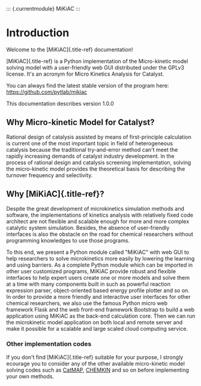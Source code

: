 ::: {.currentmodule}
MiKiAC
:::

Introduction
============

Welcome to the [MiKiAC]{.title-ref} documentation!

[MiKiAC]{.title-ref} is a Python implementation of the Micro-kinetic
model solving model with a user-friendly web GUI distributed under the
GPLv3 license. It\'s an acronym for Micro Kinetics Analysis for
Catalyst.

You can always find the latest stable version of the program here:
<https://github.com/pytlab/mikiac>

This documentation describes version 1.0.0

Why Micro-kinetic Model for Catalyst?
-------------------------------------

Rational design of catalysis assisted by means of first-principle
calculation is current one of the most important topic in field of
heterogeneous catalysis because the traditional try-and-error method
can't meet the rapidly increasing demands of catalyst industry
development. In the process of rational design and catalysis screening
implementation, solving the micro-kinetic model provides the theoretical
basis for describing the turnover frequency and selectivity.

Why [MiKiAC]{.title-ref}?
-------------------------

Despite the great development of microkinetics simulation methods and
software, the implementations of kinetics analysis with relatively fixed
code architect are not flexible and scalable enough for more and more
complex catalytic system simulation. Besides, the absence of
user-friendly interfaces is also the obstacle on the road for chemical
researchers without programming knowledges to use those programs.

To this end, we present a Python module called "MiKiAC" with web GUI to
help researchers to solve microkinetics more easily by lowering the
learning and using barriers. As a complete Python module which can be
imported in other user customized programs, MiKiAC provide robust and
flexible interfaces to help expert users create one or more models and
solve them at a time with many components built in such as powerful
reaction expression parser, object-oriented based energy profile plotter
and so on. In order to provide a more friendly and interactive user
interfaces for other chemical researchers, we also use the famous Python
micro web framework Flask and the web front-end framework Bootstrap to
build a web application using MiKiAC as the back-end calculation core.
Then we can run the microkinetic model application on both local and
remote server and make it possible for a scalable and large scaled cloud
computing service.

### Other implementation codes

If you don\'t find [MiKiAC]{.title-ref} suitable for your purpose, I
strongly ecourage you to consider any of the other available
micro-kinetic model solving codes such as
[CatMAP](https://github.com/SUNCAT-Center/catmap),
[CHEMKIN](http://www.reactiondesign.com/products/chemkin) and so on
before implementing your own methods.
